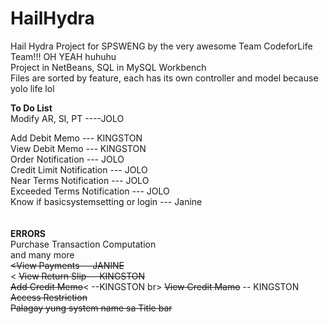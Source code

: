 # HailHydra
Hail Hydra Project for SPSWENG by the very awesome Team CodeforLife Team!!! OH YEAH huhuhu <br>
Project in NetBeans, SQL in MySQL Workbench <br>
Files are sorted by feature, each has its own controller and model because yolo life lol <br>

**To Do List** <br>
Modify AR, SI, PT  ----JOLO <br>

Add Debit Memo --- KINGSTON <br>
View Debit Memo --- KINGSTON <br>
Order Notification --- JOLO <br>
Credit Limit Notification --- JOLO <br>
Near Terms Notification --- JOLO<br>
Exceeded Terms Notification --- JOLO<br>
Know if basicsystemsetting or login --- Janine <br>
<br><br> 
**ERRORS**
<br>Purchase Transaction Computation
<br> and many more
<br>
~~<View Payments -- JANINE <br>~~<
~~View Return Slip -- KINGSTON~~<br>
~~Add Credit Memo~~< --KINGSTON br>
~~View Credit Mamo~~  -- KINGSTON<br>
~~Access Restriction~~
<br>~~Palagay yung system name sa Title bar~~

